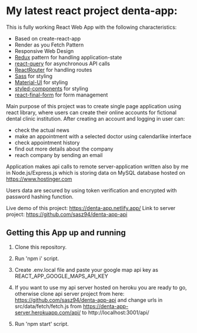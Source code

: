 # My latest react project denta-app:

This is fully working React Web App with the following characteristics:

* Based on create-react-app
* Render as you Fetch Pattern
* Responsive Web Design
* [Redux](https://redux.js.org) pattern for handling application-state
* [react-query](https://github.com/tannerlinsley/react-query) for asynchronous API calls
* [ReactRouter](https://github.com/ReactTraining/react-router) for handling routes
* [Sass](https://github.com/sass/sass) for styling
* [Material-UI](https://github.com/mui-org/material-ui) for styling
* [styled-components](https://github.com/styled-components/styled-components) for styling
* [react-final-form](https://github.com/final-form/react-final-form) for form management

Main purpose of this project was to create single page application using react library, where users can create their online accounts for fictional dental clinic institution. After creating an account and logging in user can:
* check the actual news
* make an appointment with a selected doctor using calendarlike interface
* check appointment history
* find out more details about the company
* reach company by sending an email

Application makes api calls to remote server-application written also by me in Node.js/Express.js which is storing data on MySQL database hosted on https://www.hostinger.com

Users data are secured by using token verification and encrypted with password hashing function.

Live demo of this project: https://denta-app.netlify.app/
Link to server project: https://github.com/sasz94/denta-app-api

## Getting this App up and running

1. Clone this repository.

2. Run 'npm i' script.

3. Create .env.local file and paste your google map api key as REACT_APP_GOOGLE_MAPS_API_KEY

3. If you want to use my api server hosted on heroku you are ready to go, otherwise clone api server project from here: https://github.com/sasz94/denta-app-api and change urls in src/data/fetch/fetch.js from https://denta-app-server.herokuapp.com/api/ to http://localhost:3001/api/

4. Run 'npm start' script.
